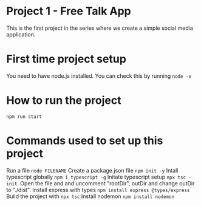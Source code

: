 # Project 1 - Free Talk App
This is the first project in the series where we create a simple social media application.

# First time project setup
You need to have node.js installed. You can check this by running `node -v`

# How to run the project
`npm run start`

# Commands used to set up this project
Run a file `node FILENAME`
Create a package.json file `npm init -y`
Intall typescript globally `npm i typescript -g`
Initate typescript setup `npx tsc -init`. Open the file and and uncomment "rootDir", outDir and change outDir to "./dist".
Install express with types `npm install express @types/express`
Build the project with `npx tsc`
Install nodemon `npm install nodemon`
